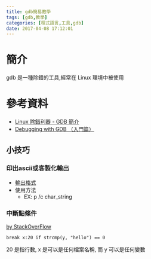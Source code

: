 ```yaml
---
title: gdb簡易教學
tags: [gdb,教學]
categories: [程式語言,工具,gdb]
date: 2017-04-08 17:12:01
---
```


# 簡介
gdb 是一種除錯的工具,經常在 Linux 環境中被使用

<!-- more -->

# 參考資料
* [Linux 除錯利器 - GDB 簡介](http://tetralet.luna.com.tw/?op=ViewArticle&articleId=187&blogId=1)
* [Debugging with GDB （入門篇）](http://www.study-area.org/goldencat/debug.htm)

## 小技巧
### 印出ascii或客製化輸出
* [輸出格式](https://sourceware.org/gdb/onlinedocs/gdb/Output-Formats.html)
* 使用方法
  * EX: p /c char_string
  
### 中斷點條件
[by StackOverFlow](http://stackoverflow.com/questions/4183871/how-do-i-set-a-conditional-breakpoint-in-gdb-when-char-x-points-to-a-string-wh) 
```
break x:20 if strcmp(y, "hello") == 0
```
20 是指行數, x 是可以是任何檔案名稱, 而 y 可以是任何變數
